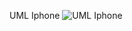 UML Iphone
![UML Iphone](https://github.com/user-attachments/assets/d8b827a8-21cd-427e-848d-b37c8d9ee700)
